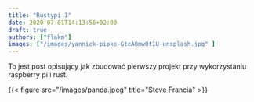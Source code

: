 ```yaml
---
title: "Rustypi 1"
date: 2020-07-01T14:13:56+02:00
draft: true
authors: ["flakm"]
images: ["/images/yannick-pipke-GtcA8mw0t1U-unsplash.jpg" ]
---
```


To jest post opisujący jak zbudować pierwszy projekt przy wykorzystaniu raspberry pi i rust. 

{{< figure src="/images/panda.jpeg" title="Steve Francia" >}}